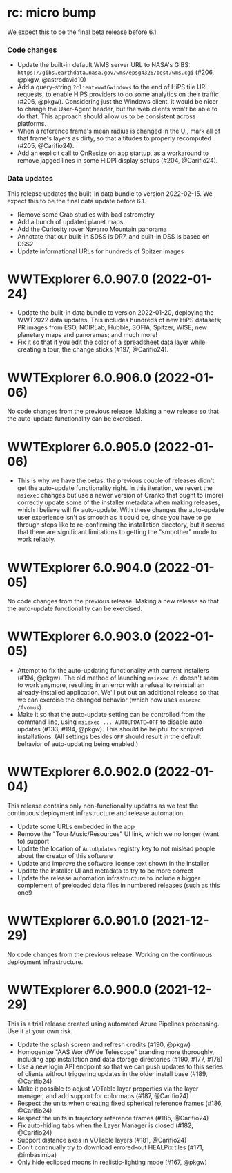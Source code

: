# rc: micro bump

We expect this to be the final beta release before 6.1.

### Code changes

- Update the built-in default WMS server URL to NASA's GIBS:
  `https://gibs.earthdata.nasa.gov/wms/epsg4326/best/wms.cgi` (#206, @pkgw,
  @astrodavid10)
- Add a query-string `?client=wwt6windows` to the end of HiPS tile URL requests,
  to enable HiPS providers to do some analytics on their traffic (#206, @pkgw).
  Considering just the Windows client, it would be nicer to change the
  User-Agent header, but the web clients won't be able to do that. This approach
  should allow us to be consistent across platforms.
- When a reference frame's mean radius is changed in the UI, mark all of that
  frame's layers as dirty, so that altitudes to properly recomputed (#205,
  @Carifio24).
- Add an explicit call to OnResize on app startup, as a workaround to remove
  jagged lines in some HiDPI display setups (#204, @Carifio24).

### Data updates

This release updates the built-in data bundle to version 2022-02-15. We expect
this to be the final data update before 6.1.

- Remove some Crab studies with bad astrometry
- Add a bunch of updated planet maps
- Add the Curiosity rover Navarro Mountain panorama
- Annotate that our built-in SDSS is DR7, and built-in DSS is based on DSS2
- Update informational URLs for hundreds of Spitzer images


# WWTExplorer 6.0.907.0 (2022-01-24)

- Update the built-in data bundle to version 2022-01-20, deploying the WWT2022
  data updates. This includes hundreds of new HiPS datasets; PR images from ESO,
  NOIRLab, Hubble, SOFIA, Spitzer, WISE; new planetary maps and panoramas; and
  much more!
- Fix it so that if you edit the color of a spreadsheet data layer while
  creating a tour, the change sticks (#197, @Carifio24).


# WWTExplorer 6.0.906.0 (2022-01-06)

No code changes from the previous release. Making a new release so that the
auto-update functionality can be exercised.


# WWTExplorer 6.0.905.0 (2022-01-06)

- This is why we have the betas: the previous couple of releases didn't get the
  auto-update functionality right. In this iteration, we revert the `msiexec`
  changes but use a newer version of Cranko that ought to (more) correctly
  update some of the installer metadata when making releases, which I believe
  will fix auto-update. With these changes the auto-update user experience isn't
  as smooth as it could be, since you have to go through steps like to
  re-confirming the installation directory, but it seems that there are
  significant limitations to getting the "smoother" mode to work reliably.


# WWTExplorer 6.0.904.0 (2022-01-05)

No code changes from the previous release. Making a new release so that the
auto-update functionality can be exercised.


# WWTExplorer 6.0.903.0 (2022-01-05)

- Attempt to fix the auto-updating functionality with current installers (#194,
  @pkgw). The old method of launching `msiexec /i` doesn't seem to work anymore,
  resulting in an error with a refusal to reinstall an already-installed
  application. We'll put out an additional release so that we can exercise the
  changed behavior (which now uses `msiexec /fvomus`).
- Make it so that the auto-update setting can be controlled from the command
  line, using `msiexec ... AUTOUPDATE=OFF` to disable auto-updates (#133, #194,
  @pkgw). This should be helpful for scripted installations. (All settings
  besides `OFF` should result in the default behavior of auto-updating being
  enabled.)


# WWTExplorer 6.0.902.0 (2022-01-04)

This release contains only non-functionality updates as we test the continuous
deployment infrastructure and release automation.

- Update some URLs embedded in the app
- Remove the "Tour Music/Resources" UI link, which we no longer (want to) support
- Update the location of `AutoUpdates` registry key to not mislead people about
  the creator of this software
- Update and improve the software license text shown in the installer
- Update the installer UI and metadata to try to be more correct
- Update the release automation infrastructure to include a bigger complement of
  preloaded data files in numbered releases (such as this one!)


# WWTExplorer 6.0.901.0 (2021-12-29)

No code changes from the previous release. Working on the continuous deployment
infrastructure.


# WWTExplorer 6.0.900.0 (2021-12-29)

This is a trial release created using automated Azure Pipelines processing. Use
it at your own risk.

- Update the splash screen and refresh credits (#190, @pkgw)
- Homogenize "AAS WorldWide Telescope" branding more thoroughly, including app
  installation and data storage directories (#190, #177, #176)
- Use a new login API endpoint so that we can push updates to this series of
  clients without triggering updates in the older install base (#189,
  @Carifio24)
- Make it possible to adjust VOTable layer properties via the layer manager, and
  add support for colormaps (#187, @Carifio24)
- Respect the units when creating fixed spherical reference frames (#186,
  @Carifio24)
- Respect the units in trajectory reference frames (#185, @Carifio24)
- Fix auto-hiding tabs when the Layer Manager is closed (#182, @Carifio24)
- Support distance axes in VOTable layers (#181, @Carifio24)
- Don't continually try to download errored-out HEALPix tiles (#171, @imbasimba)
- Only hide eclipsed moons in realistic-lighting mode (#167, @pkgw)
